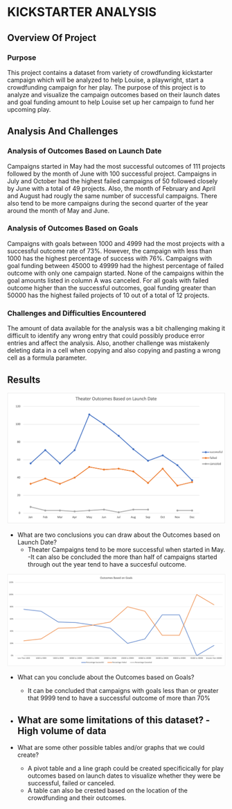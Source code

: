 
# **KICKSTARTER ANALYSIS**

## Overview Of Project

### Purpose

This project contains a  dataset from variety of crowdfunding kickstarter campaign which will be analyzed to help Louise, a playwright, start a crowdfunding campaign for her play. The purpose of this project is to analyze and visualize the campaign outcomes based on their launch dates and goal funding amount to help Louise set up her campaign to fund her upcoming play.

## Analysis And Challenges

### Analysis of Outcomes Based on Launch Date

Campaigns started in May had the most successful outcomes of 111 projects followed by the month of June with 100 successful project. Campaigns in July and October had the highest failed campaigns of 50 followed closely by June with a total of 49 projects. Also, the month of February and April and August had rougly the same number of successful campaigns. There  also tend to be more campaigns during the second quarter of the year around the month of May and June.

### Analysis of Outcomes Based on Goals

Campaigns with goals between 1000 and 4999 had the most projects with a successful outcome rate of 73%. However, the campaign with less than 1000 has the highest percentage of success with 76%.  Campaigns with goal funding between 45000 to 49999 had the highest percentage of failed outcome with only one campaign started. None of the campaigns within the goal amounts listed in column A was canceled. For all goals with failed outcome higher than the successful outcomes, goal funding greater than 50000 has the highest failed projects of 10 out of a total of 12 projects.

### Challenges and Difficulties Encountered

The amount of data available for the analysis was a bit challenging making it difficult to identify any wrong entry that could possibly produce error entries and affect the analysis. Also, another challenge was mistakenly deleting data in a cell when copying and also copying and pasting a wrong cell as a formula parameter.

## Results

![line chart displaying thearter outcomes based on launch date](resources/Theater_Outcomes_vs_Launch.png)

- What are two conclusions you can draw about the Outcomes based on Launch Date?
  - Theater Campaigns tend to be more successful when started in May.
  -It can also be concluded the more than half of campaigns started through out the year tend to have a succesful outcome. 

![line chart showing the outcomes based on goals in percentages](resources/Outcomes_vs_Goals.png)

- What can you conclude about the Outcomes based on Goals?
  - It can be concluded that campaigns with goals less than or greater that 9999 tend to have a successful outcome of more than 70%


- What are some limitations of this dataset?
  -High volume of data
  -
- What are some other possible tables and/or graphs that we could create?
  - A pivot table and a line graph could be created specificically for play outcomes based on launch dates to visualize whether they were be successful, failed or canceled.
  - A table can also be crested based on the location of the crowdfunding and their outcomes.